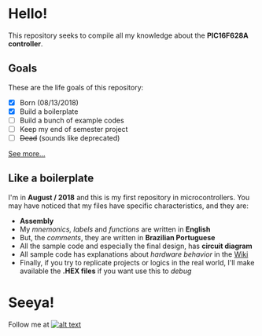 # Hello!
This repository seeks to compile all my knowledge about the **PIC16F628A controller**.

## Goals
These are the life goals of this repository:
 - [x] Born (08/13/2018)
 - [x] Build a boilerplate
 - [ ] Build a bunch of example codes
 - [ ] Keep my end of semester project
 - [ ] ~~Dead~~ (sounds like deprecated)

[See more...](https://github.com/acmlira/pic16f628a/wiki)

## Like a boilerplate
I'm in **August / 2018** and this is my first repository in microcontrollers. You may have noticed that my files have specific characteristics, and they are:
 - **Assembly**
 - My *mnemonics, labels* and *functions* are written in **English**
 - But, the *comments*, they are written in **Brazilian Portuguese**
 - All the sample code and especially the final design, has **circuit diagram**
 - All sample code has explanations about *hardware behavior* in the [Wiki](https://github.com/acmlira/pic16f628a/wiki)
 - Finally, if you try to replicate projects or logics in the real world, I'll make available the **.HEX files** if you want use this to *debug* 

# Seeya!
Follow me at [![alt text][1.1]][1] 

[1.1]: http://i.imgur.com/wWzX9uB.png 

[1]: http://www.twitter.com/acmIira

